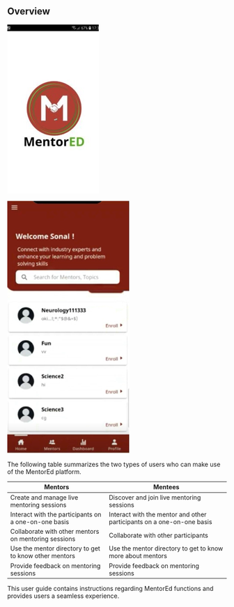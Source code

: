## Overview


![](media/splash.jpg) 

![homepage](media/welcome.png)

The following table summarizes the two types of users who can make use of the MentorEd platform.

| Mentors | Mentees |
| ----------- | ----------- |
| Create and manage live mentoring sessions| Discover and join live mentoring sessions |
| Interact with the participants on a one-on-one basis | Interact with the mentor and other participants on a one-on-one basis|
| Collaborate with other mentors on mentoring sessions | Collaborate with other participants |
| Use the mentor directory to get to know other mentors | Use the mentor directory to get to know more about mentors|
|Provide feedback on mentoring sessions| Provide feedback on mentoring sessions|

This user guide contains instructions regarding MentorEd functions and
provides users a seamless experience.